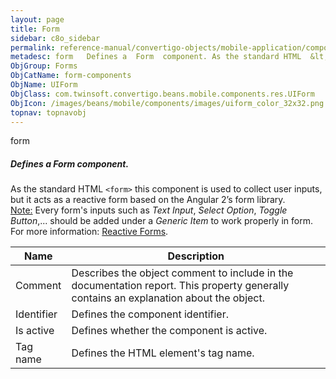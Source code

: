 ```yaml
---
layout: page
title: Form
sidebar: c8o_sidebar
permalink: reference-manual/convertigo-objects/mobile-application/components/form-components/form/
metadesc: form   Defines a  Form  component. As the standard HTML  &lt;form&gt;  this component is used to collect user inputs, but it acts as a reactive form b
ObjGroup: Forms
ObjCatName: form-components
ObjName: UIForm
ObjClass: com.twinsoft.convertigo.beans.mobile.components.res.UIForm
ObjIcon: /images/beans/mobile/components/images/uiform_color_32x32.png
topnav: topnavobj
---
```

form <br/>

##### Defines a <i>Form</i> component.<br/>
As the standard HTML <code>&lt;form&gt;</code> this component is used to collect user inputs, but it acts as a reactive form based on the Angular 2’s form library.<br/>
<span class="orangetwinsoft"><u>Note:</u></span> Every form's inputs such as <i>Text Input</i>, <i>Select Option</i>, <i>Toggle Button</i>,... should be added under a <i>Generic Item</i> to work properly in form.<br/>
For more information: <a href='https://angular.io/guide/reactive-forms' target='_blank'>Reactive Forms</a>.

Name | Description 
--- | ---
Comment | Describes the object comment to include in the documentation report.  This property generally contains an explanation about the object. 
Identifier | Defines the component identifier.  
Is active | Defines whether the component is active. 
Tag name | Defines the HTML element's tag name. 


